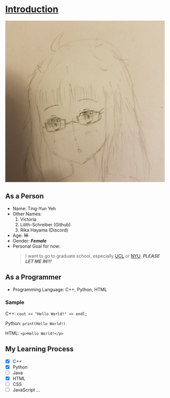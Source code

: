 # [Introduction](/README.md)

![This is an image](/mydrawing.jpg)

## As a Person
- Name: Ting-Yun Yeh
- Other Names:
  1. Victoria
  2. Lilith-Schreiber (Github)
  3. Rika Hayama (Discord)
- Age: ~~16~~
- Gender: ***Female***
- Personal Goal for now:
  > I want to go to graduate school, especially [UCL](https://www.ucl.ac.uk/) or [NYU](https://www.nyu.edu/), ***PLEASE LET ME IN!!!***

## As a Programmer
- Programming Language: C++, Python, HTML

### Sample
C++:
`cout << "Hello World!" << endl;`

Python:
`print(Hello World!)`

HTML:
`<p>Hello World!</p>`

## My Learning Process
- [x] C++
- [x] Python
- [ ] Java
- [x] HTML
- [ ] CSS
- [ ] JavaScript
...